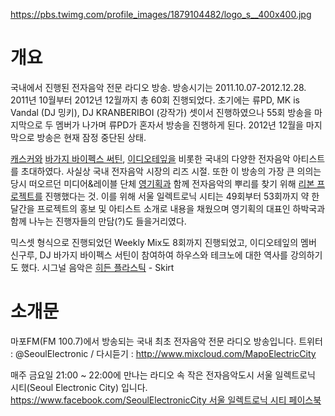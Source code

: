 <https://pbs.twimg.com/profile_images/1879104482/logo_s__400x400.jpg>

# 개요

국내에서 진행된 전자음악 전문 라디오 방송. 방송시기는 2011.10.07-2012.12.28. 2011년 10월부터 2012년
12월까지 총 60회 진행되었다. 초기에는 류PD, MK is Vandal (DJ 밍키), DJ KRANBERIBOI (강작가)
셋이서 진행하였으나 55회 방송을 마지막으로 두 멤버가 나가며 류PD가 혼자서 방송을 진행하게 된다. 2012년 12월을
마지막으로 방송은 현재 잠정 중단된 상태.

[캐스커와](/캐스커 "wikilink") [바가지 바이펙스 써틴](/바가지_바이펙스_써틴 "wikilink"),
[이디오테잎을](/이디오테잎 "wikilink") 비롯한 국내의 다양한 전자음악 아티스트를 초대하였다.
사실상 국내 전자음악 시장의 리즈 시절. 또한 이 방송의 가장 큰 의의는 당시 떠오르던 미디어&레이블 단체
[영기획과](/영기획 "wikilink") 함께 전자음악의 뿌리를 찾기 위해 [리본
프로젝트를](/리본_프로젝트 "wikilink") 진행했다는 것. 이를 위해 서울
일렉트로닉 시티는 49회부터 53회까지 약 한달간을 프로젝트의 홍보 및 아티스트 소개로 내용을 채웠으며 영기획의
대표인 하박국과 함께 나누는 진행자들의 만담(?)도 들을거리였다.

믹스셋 형식으로 진행되었던 Weekly Mix도 8회까지 진행되었고, 이디오테잎의 멤버 신구루, DJ 바가지 바이펙스 서틴이
참여하여 하우스와 테크노에 대한 역사를 강의하기도 했다. 시그널 음악은 [히든
플라스틱](/히든_플라스틱 "wikilink") - Skirt

# 소개문

<poem> 마포FM(FM 100.7)에서 방송되는 국내 최초 전자음악 전문 라디오 방송입니다. 트위터 :
@SeoulElectronic / 다시듣기 : <http://www.mixcloud.com/MapoElectricCity>

매주 금요일 21:00 ~ 22:00에 만나는 라디오 속 작은 전자음악도시 서울 일렉트로닉 시티(Seoul Electronic
City) 입니다. [<https://www.facebook.com/SeoulElectronicCity> 서울 일렉트로닉 시티
페이스북](/https://www.facebook.com/SeoulElectronicCity_서울_일렉트로닉_시티_페이스북 "wikilink")
</poem>